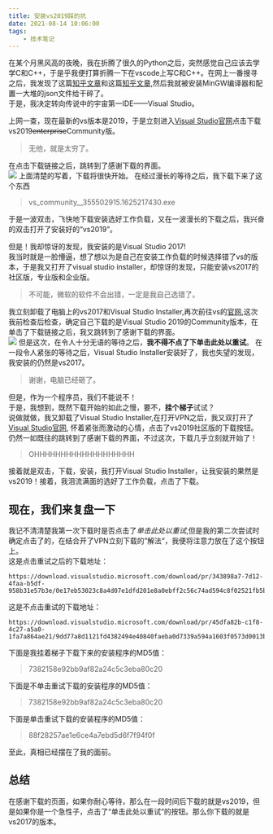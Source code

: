 ```yaml
---
title: 安装vs2019踩的坑
date: 2021-08-14 10:06:00
tags:
    - 技术笔记
---
```


在某个月黑风高的夜晚，我在折腾了很久的Python之后，突然感觉自己应该去学学C和C++，于是乎我便打算折腾一下在vscode上写C和C++。在网上一番搜寻之后，我发现了这篇[知乎文章](https://zhuanlan.zhihu.com/p/87864677)和这篇[知乎文章](https://zhuanlan.zhihu.com/p/147366852),然后我就被安装MinGW编译器和配置一大堆的json文件给干碎了。<br>
于是，我决定转向传说中的宇宙第一IDE——Visual Studio。<br>
<!--more-->
上网一查，现在最新的vs版本是2019，于是立刻进入[Visual Studio官网](https://visualstudio.microsoft.com/zh-hans/vs/)点击下载vs2019<del>enterprise</del>Community版。<br>
> 无他，就是太穷了。<br>

在点击下载链接之后，跳转到了感谢下载的界面。<br>
![](./question-in-install-vs-2019/1.png)
上面清楚的写着，下载将很快开始。
在经过漫长的等待之后，我下载下来了这个东西
>vs_community__355502915.1625217430.exe

于是一波双击，飞快地下载安装选好工作负载，又在一波漫长的下载之后，我兴奋的双击打开了安装好的“vs2019”。

但是！我却惊讶的发现，我安装的是Visual Studio 2017!   
我当时就是一脸懵逼，想了想以为是自己在安装工作负载的时候选择错了vs的版本，于是我又打开了visual studio installer，却惊讶的发现，只能安装vs2017的社区版，专业版和企业版。
>不可能，微软的软件不会出错，一定是我自己选错了。

我立刻卸载了电脑上的vs2017和Visual Studio Installer,再次前往vs的[官网](https://visualstudio.microsoft.com/zh-hans/vs/),这次我前检查后检查，确定自己下载的是Visual Studio 2019的Community版本，在单击了下载链接之后，我又跳转到了感谢下载的界面。   
![](./question-in-install-vs-2019/1.png)
但是这次，在令人十分无语的等待之后，<strong>我不得不点了下单击此处以重试</strong>。
在一段令人紧张的等待之后，Visual Studio Installer安装好了，我也失望的发现，我安装的仍然是vs2017。
>谢谢，电脑已经砸了。

但是，作为一个程序员，我们不能说不！  
于是，我想到，既然下载开始的如此之慢，要不，<b>挂个梯子</b>试试？  
说做就做，我又卸载了Visual Studio Installer,在打开VPN之后，我又双打开了[Visual Studio官网](https://visualstudio.microsoft.com/zh-hans/vs/), 怀着紧张而激动的心情，点击了vs2019社区版的下载按钮。仍然一如既往的跳转到了感谢下载的界面，不过这次，下载几乎立刻就开始了！
>OHHHHHHHHHHHHHHHHHHH

接着就是双击，下载，安装，我打开Visual Studio Installer，让我安装的果然是vs2019！接着，我泪流满面的选好了工作负载，点击了下载。  

## 现在，我们来复盘一下
我记不清清楚我第一次下载时是否点击了<i>单击此处以重试</i>,但是我的第二次尝试时确定点击了的，在结合开了VPN立刻下载的”解法“，我便将注意力放在了这个按钮上。  
这是点击重试之后的下载地址：
```
https://download.visualstudio.microsoft.com/download/pr/343898a7-7d12-4faa-b5df-958b31e57b3e/0e17eb53023c8a4d07e1dfd201e8a0ebff2c56c74ad594c8f02521fb5b27c7db/vs_Community.exe
```
这是不点击重试的下载地址：
```
https://download.visualstudio.microsoft.com/download/pr/45dfa82b-c1f8-4c27-a5a0-1fa7a864ae21/9dd77a8d1121fd4382494e40840faeba0d7339a594a1603f0573d0013b0f0fa5/vs_Community.exe
```
下面是我挂着梯子下载下来的安装程序的MD5值：
>7382158e92bb9af82a24c5c3eba80c20

下面是不单击重试下载的安装程序的MD5值：
>7382158e92bb9af82a24c5c3eba80c20

下面是单击重试下载的安装程序的MD5值：
>88f28257ae1e6ce4a7ebd5d6f7f94f0f

至此，真相已经摆在了我的面前。

## 总结
在感谢下载的页面，如果你耐心等待，那么在一段时间后下载的就是vs2019，但是如果你是一个急性子，点击了“单击此处以重试”的按钮。那么你下载的就是vs2017的版本。


